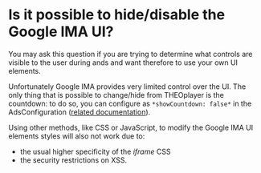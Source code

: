 # Is it possible to hide/disable the Google IMA UI?

You may ask this question if you are trying to determine what controls are visible to the user during ands and want therefore to use your own UI elements.

Unfortunately Google IMA provides very limited control over the UI. The only thing that is possible to change/hide from THEOplayer is the countdown: to do so, you can configure as `*showCountdown: false*` in the AdsConfiguration ([related documentation](pathname:///theoplayer/v9/api-reference/web/classes/Player.html)).

Using other methods, like CSS or JavaScript, to modify the Google IMA UI elements styles will also not work due to:

- the usual higher specificity of the _iframe_ CSS
- the security restrictions on XSS.
